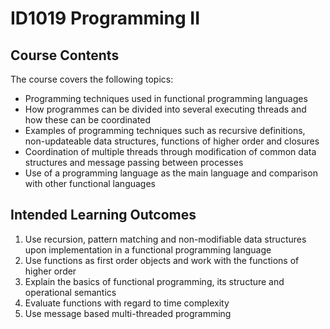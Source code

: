 # ID1019 Programming II

<h2>Course Contents</h2>

<p>The course covers the following topics:</p>

<ul>
	<li>Programming techniques used in functional programming languages</li>
	<li>How programmes can be divided into several executing threads and how these can be coordinated</li>
	<li>Examples of programming techniques such as recursive definitions, non-updateable data structures, functions of higher order and closures</li>
	<li>Coordination of multiple threads through modification of common data structures and message passing between processes</li>
	<li>Use of a programming language as the main language and comparison with other functional languages</li>
</ul>

<h2>Intended Learning Outcomes</h2>
<ol>
	<li>Use recursion, pattern matching and non-modifiable data structures upon implementation in a functional programming language</li>
	<li>Use functions as first order objects and work with the functions of higher order</li>
	<li>Explain the basics of functional programming, its structure and operational semantics</li>
	<li>Evaluate functions with regard to time complexity</li>
	<li>Use message based multi-threaded programming</li>
</ol>
